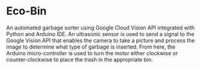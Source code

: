 # Eco-Bin
An automated garbage sorter using Google Cloud Vision API integrated with Python and Arduino IDE. An ultrasonic sensor is used to send a signal to the Google Vision API that enables the camera to take a picture and process the image to determine what type of garbage is inserted. From here, the Arduino micro-controller is used to turn the motor either clockwise or counter-clockwise to place the trash in the appropriate bin.
